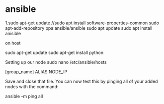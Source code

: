 # ansible
1.sudo apt-get update
//sudo apt install software-properties-common
sudo apt-add-repository ppa:ansible/ansible
sudo apt update 
sudo apt install anisible


on host

sudo apt-get update 
sudo apt-get install python

Setting up our node
sudo nano /etc/ansible/hosts


[group_name]
ALIAS NODE_IP



Save and close that file. You can now test this by pinging all of your added nodes with the command:

ansible -m ping all
